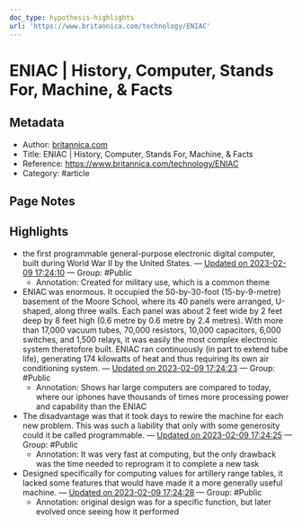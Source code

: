 ```yaml
---
doc_type: hypothesis-highlights
url: 'https://www.britannica.com/technology/ENIAC'
---
```


# ENIAC | History, Computer, Stands For, Machine, & Facts

## Metadata
- Author: [britannica.com]()
- Title: ENIAC | History, Computer, Stands For, Machine, & Facts
- Reference: https://www.britannica.com/technology/ENIAC
- Category: #article

## Page Notes
## Highlights
- the first programmable general-purpose electronic digital computer, built during World War II by the United States. — [Updated on 2023-02-09 17:24:10](https://hyp.is/ebBxGKjIEe2ZDZOOQnLTiQ/www.britannica.com/technology/ENIAC) — Group: #Public
    - Annotation: Created for military use, which is a common theme
- ENIAC was enormous. It occupied the 50-by-30-foot (15-by-9-metre) basement of the Moore School, where its 40 panels were arranged, U-shaped, along three walls. Each panel was about 2 feet wide by 2 feet deep by 8 feet high (0.6 metre by 0.6 metre by 2.4 metres). With more than 17,000 vacuum tubes, 70,000 resistors, 10,000 capacitors, 6,000 switches, and 1,500 relays, it was easily the most complex electronic system theretofore built. ENIAC ran continuously (in part to extend tube life), generating 174 kilowatts of heat and thus requiring its own air conditioning system. — [Updated on 2023-02-09 17:24:23](https://hyp.is/gYKAwKjIEe21-BONnB5H6Q/www.britannica.com/technology/ENIAC) — Group: #Public
    - Annotation: Shows har large computers are compared to today, where our iphones have thousands of times more processing power and capability than the ENIAC
- The disadvantage was that it took days to rewire the machine for each new problem. This was such a liability that only with some generosity could it be called programmable. — [Updated on 2023-02-09 17:24:25](https://hyp.is/gsFcaKjIEe2a7wewoiKhzw/www.britannica.com/technology/ENIAC) — Group: #Public
    - Annotation: It was very fast at computing, but the only drawback was the time needed to reprogram it to complete a new task
- Designed specifically for computing values for artillery range tables, it lacked some features that would have made it a more generally useful machine. — [Updated on 2023-02-09 17:24:28](https://hyp.is/hD8oBKjIEe21-gsW1IFL0Q/www.britannica.com/technology/ENIAC) — Group: #Public
    - Annotation: original design was for a specific function, but later evolved once seeing how it performed


